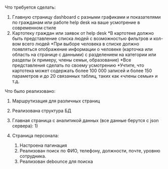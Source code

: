 Что требуется сделать:
1. Главную страницу dashboard с разными графиками и показателями по гражданам или работе help desk на ваше усмотрение в современном стиле
2. Картотеку граждан или заявок от help desk
*В картотеке должно быть представление списка людей с возможностью фильтров и кол-вом всего людей
*При выборе человека в списке должно появляться отображение информации о человеке (карточка или область на странице с данными) с разделением на категории или разделы (к примеру, члены семьи, образование)
*Все представления сделать по своему усмотрению
*Учтите, что картотека может содержать более 100 000 записей и более 150 параметров и до 20 связанных таблиц, таких как «члены семьи» и т.д.


Что было реализовано:
1) Маршрутизация для различных страниц
2) Реализована структура БД
3) Главная страница с аналитикой данных (все данные берутся с json сервера):
   1)
   
5) Страница персонала:
	1) Настроена пагинация
	2) Реализован поиск по ФИО, телефону, должности, почте, уровню сотрудника.
 	3) Реализован debounce для поиска
